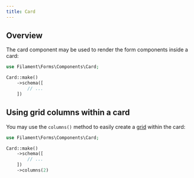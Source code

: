 ```yaml
---
title: Card
---
```


## Overview

The card component may be used to render the form components inside a card:

```php
use Filament\Forms\Components\Card;

Card::make()
    ->schema([
        // ...
    ])
```

## Using grid columns within a card

You may use the `columns()` method to easily create a [grid](grid) within the card:

```php
use Filament\Forms\Components\Card;

Card::make()
    ->schema([
        // ...
    ])
    ->columns(2)
```
